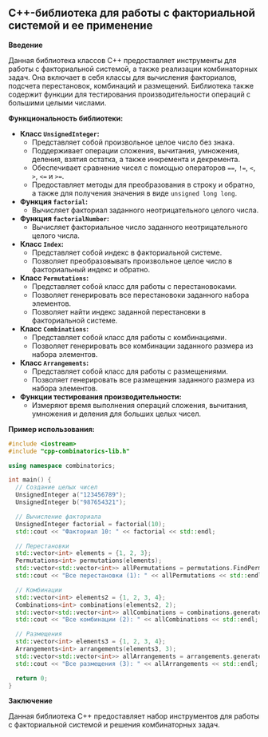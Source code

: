 ## C++-библиотека для работы с факториальной системой и ее применение

**Введение**

Данная библиотека классов C++ предоставляет инструменты для работы с факториальной системой, а также реализации комбинаторных задач. Она включает в себя классы для вычисления факториалов, подсчета перестановок, комбинаций и размещений. Библиотека также содержит функции для тестирования производительности операций с большими целыми числами.

**Функциональность библиотеки:**

* **Класс `UnsignedInteger`:**
    * Представляет собой произвольное целое число без знака.
    * Поддерживает операции сложения, вычитания, умножения, деления, взятия остатка, а также инкремента и декремента.
    * Обеспечивает сравнение чисел с помощью операторов `==`, `!=`, `<`, `>`, `<=` и `>=`.
    * Предоставляет методы для преобразования в строку и обратно, а также для получения значения в виде `unsigned long long`.
* **Функция `factorial`:**
    * Вычисляет факториал заданного неотрицательного целого числа.
* **Функция `factorialNumber`:**
    * Вычисляет факториальное число заданного неотрицательного целого числа.
* **Класс `Index`:**
    * Представляет собой индекс в факториальной системе.
    * Позволяет преобразовывать произвольное целое число в факториальный индекс и обратно.
* **Класс `Permutations`:**
    * Представляет собой класс для работы с перестановоками.
    * Позволяет генерировать все перестановоки заданного набора элементов.
    * Позволяет найти индекс заданной перестановки в факториальной системе.
* **Класс `Combinations`:**
    * Представляет собой класс для работы с комбинациями.
    * Позволяет генерировать все комбинации заданного размера из набора элементов.
* **Класс `Arrangements`:**
    * Представляет собой класс для работы с размещениями.
    * Позволяет генерировать все размещения заданного размера из набора элементов.
* **Функции тестирования производительности:**
    * Измеряют время выполнения операций сложения, вычитания, умножения и деления для больших целых чисел.

**Пример использования:**

```c++
#include <iostream>
#include "cpp-combinatorics-lib.h"

using namespace combinatorics;

int main() {
  // Создание целых чисел
  UnsignedInteger a("123456789");
  UnsignedInteger b("987654321");

  // Вычисление факториала
  UnsignedInteger factorial = factorial(10);
  std::cout << "Факториал 10: " << factorial << std::endl;

  // Перестановки
  std::vector<int> elements = {1, 2, 3};
  Permutations<int> permutations(elements);
  std::vector<std::vector<int>> allPermutations = permutations.FindPermutations(Index(1));
  std::cout << "Все перестановки (1): " << allPermutations << std::endl;

  // Комбинации
  std::vector<int> elements2 = {1, 2, 3, 4};
  Combinations<int> combinations(elements2, 2);
  std::vector<std::vector<int>> allCombinations = combinations.generateCombinations();
  std::cout << "Все комбинации (2): " << allCombinations << std::endl;

  // Размещения
  std::vector<int> elements3 = {1, 2, 3, 4};
  Arrangements<int> arrangements(elements3, 3);
  std::vector<std::vector<int>> allArrangements = arrangements.generateArrangements();
  std::cout << "Все размещения (3): " << allArrangements << std::endl;

  return 0;
}
```

**Заключение**

Данная библиотека C++ предоставляет набор инструментов для работы с факториальной системой и решения комбинаторных задач. 
